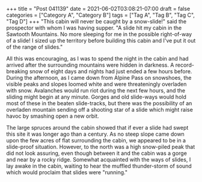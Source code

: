 +++
title = "Post 041139"
date = 2021-06-02T03:08:21-07:00
draft = false
categories = ["Category A", "Category B"]
tags = ["Tag A", "Tag B", "Tag C", "Tag D"]
+++
"This cabin will never be caught by a snow-slide!" said the prospector with whom I was having supper. "A slide hit my cabin in the Sawtooth Mountains. No more sleeping for me in the possible right-of-way of a slide! I sized up the territory before building this cabin and I've put it out of the range of slides."

All this was encouraging, as I was to spend the night in the cabin and had arrived after the surrounding mountains were hidden in darkness. A record-breaking snow of eight days and nights had just ended a few hours before. During the afternoon, as I came down from Alpine Pass on snowshoes, the visible peaks and slopes loomed white and were threateningly overladen with snow. Avalanches would run riot during the next few hours, and the sliding might begin at any minute. Gorges and old slide-ways would hold most of these in the beaten slide-tracks, but there was the possibility of an overladen mountain sending off a shooting star of a slide which might raise havoc by smashing open a new orbit.

The large spruces around the cabin showed that if ever a slide had swept this site it was longer ago than a century. As no steep slope came down upon the few acres of flat surrounding the cabin, we appeared to be in a slide-proof situation. However, to the north was a high snow-piled peak that did not look assuring, even though between it and the cabin was a gorge and near by a rocky ridge. Somewhat acquainted with the ways of slides, I lay awake in the cabin, waiting to hear the muffled thunder-storm of sound which would proclaim that slides were "running."
